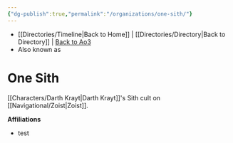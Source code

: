 ```yaml
---
{"dg-publish":true,"permalink":"/organizations/one-sith/"}
---
```


- [[Directories/Timeline\|Back to Home]] | [[Directories/Directory\|Back to Directory]] | [Back to Ao3](https://archiveofourown.org/works/19334440/chapters/45992584)
- Also known as

# One Sith
[[Characters/Darth Krayt\|Darth Krayt]]'s Sith cult on [[Navigational/Zoist\|Zoist]].

**Affiliations** 
- test
